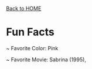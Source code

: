 <a href="https://github.com/camryngelliott/Final-Project-Spring-2023/blob/main/README.md">Back to HOME</a>

<h1>Fun Facts</h1>
<p>~ Favorite Color: Pink</p>
<p>~ Favorite Movie: Sabrina (1995), <a href="
<p>~ Favorite place traveled to: Los Angeles, California</p>
